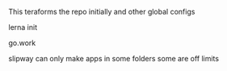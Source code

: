 This teraforms the repo initially and other global configs

lerna init

go.work


slipway can only make apps in some folders some are off limits
